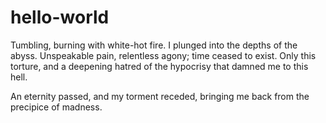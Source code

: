 # hello-world

Tumbling, burning with white-hot fire. I plunged into the depths of the abyss. 
Unspeakable pain, relentless agony; time ceased to exist. Only this 
torture, and a deepening hatred of the hypocrisy that damned me to this hell.

An eternity passed, and my torment receded, bringing me back from the 
precipice of madness.
